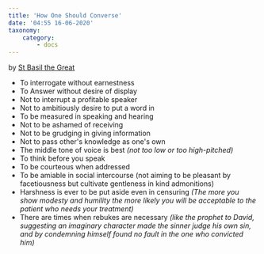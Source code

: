 ```yaml
---
title: 'How One Should Converse'
date: '04:55 16-06-2020'
taxonomy:
    category:
        - docs
---
```


by [St Basil the Great](../)
- To interrogate without earnestness
- To Answer without desire of display
- Not to interrupt a profitable speaker
- Not to ambitiously desire to put a word in
- To be measured in speaking and hearing
- Not to be ashamed of receiving
- Not to be grudging in giving information
- Not to pass other's knowledge as one's own
- The middle tone of voice is best *(not too low or too high-pitched)*
- To think before you speak
- To be courteous when addressed
- To be amiable in social intercourse (not aiming to be pleasant by facetiousness but cultivate gentleness in kind admonitions)
- Harshness is ever to be put aside even in censuring *(The more you show modesty and humility the more likely you will be acceptable to the patient who needs your treatment)*
- There are times when rebukes are necessary *(like the prophet to David, suggesting an imaginary character made the sinner judge his own sin, and by condemning himself found no fault in the one who convicted him)*